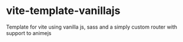 # vite-template-vanillajs
Template for vite using vanilla js, sass and a simply custom router with support to animejs

